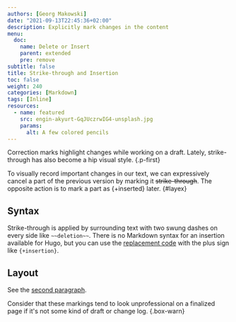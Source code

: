 ```yaml
---
authors: [Georg Makowski]
date: "2021-09-13T22:45:36+02:00"
description: Explicitly mark changes in the content
menu: 
  doc:
    name: Delete or Insert
    parent: extended
    pre: remove
subtitle: false
title: Strike-through and Insertion
toc: false
weight: 240
categories: [Markdown]
tags: [Inline]
resources:
  - name: featured
    src: engin-akyurt-GqJUczrwIG4-unsplash.jpg
    params:
      alt: A few colored pencils
---
```


Correction marks highlight changes while working on a draft. Lately, strike-through has also become a hip visual style.
{.p-first} <!--more-->

To visually record important changes in our text, we can expressively cancel a part of the previous version by marking it ~~strike-through~~. The opposite action is to mark a part as {+inserted} later.
{#layex}


## Syntax

Strike-through is applied by surrounding text with two swung dashes on every side like `~~deletion~~`. There is no Markdown syntax for an insertion available for Hugo, but you can use the [replacement code](/doc/replace) with the plus sign like `{‍+insertion}`.

## Layout

See the [second paragraph](#layex).

Consider that these markings tend to look unprofessional on a finalized page if it's not some kind of draft or change log.
{.box-warn}
